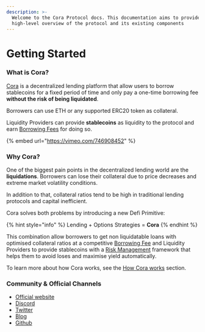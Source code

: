 ```yaml
---
description: >-
  Welcome to the Cora Protocol docs. This documentation aims to provide a
  high-level overview of the protocol and its existing components
---
```


# Getting Started

### **What is Cora?**

[Cora](https://www.cora.money) is a decentralized lending platform that allow users to borrow stablecoins for a fixed period of time and only pay a one-time borrowing fee **without the risk of being liquidated**.

Borrowers can use ETH or any supported ERC20 token as collateral.

Liquidity Providers can provide **stablecoins** as liquidity to the protocol and earn [Borrowing Fees](protocol-concepts/borrowing-fees.md) for doing so.

{% embed url="https://vimeo.com/746908452" %}

### **Why Cora?**

One of the biggest pain points in the decentralized lending world are the **liquidations**. Borrowers can lose their collateral due to price decreases and extreme market volatility conditions.&#x20;

In addition to that, collateral ratios tend to be high in traditional lending protocols and capital inefficient.

Cora solves both problems by introducing a new Defi Primitive:

{% hint style="info" %}
Lending + Options Strategies = **Cora**
{% endhint %}

This combination allow borrowers to get non liquidatable loans with optimised collateral ratios at a competitive [Borrowing Fee](protocol-concepts/borrowing-fees.md) and Liquidity Providers to provide stablecoins with a [Risk Management](protocol-concepts/risk-management.md) framework that helps them to avoid loses and maximise yield automatically.

To learn more about how Cora works, see the [How Cora works](protocol-concepts/how-cora-works.md) section.

### Community & Official Channels <a href="#community-and-official-channels" id="community-and-official-channels"></a>

* [Official website](https://cora.money)
* [Discord](https://discord.gg/f2CBcXe3cv)
* [Twitter](https://twitter.com/CoraProtocol)
* [Blog](https://mirror.xyz/coraprotocol.eth)
* [Github](https://github.com/cora-protocol)

​
